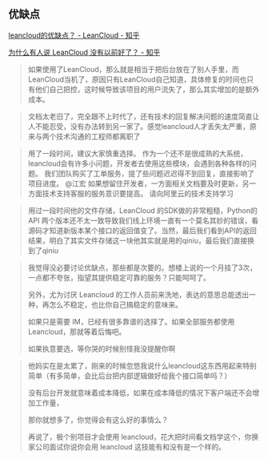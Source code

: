 ## 优缺点

[leancloud的优缺点？ - LeanCloud - 知乎](https://www.zhihu.com/question/34808784)

[为什么有人说 LeanCloud 没有以前好了？ - 知乎](https://www.zhihu.com/question/30933125)

> 如果使用了LeanCloud，那么就是相当于把后台放在了别人手里，而LeanCloud当机了，原因只有LeanCloud自己知道，具体修复的时间也只有他们自己把控，这时候导致该项目的用户流失了，那么其实增加的是额外成本。

> 文档太老旧了，完全跟不上时代了，还有技术的回复解决问题的速度简直让人不能忍受，没有办法转到另一家了。感觉leancloud人才丢失太严重，原来与两个技术沟通的工程师都离职了

> 用了一段时间，建议大家慎重选择。 作为一个还不是很成熟的大系统，leancloud会有许多小问题，开发者去使用这些模块，会遇到各种各样的问题。 我们团队购买了工单服务，提了些问题迟迟得不到回复，直接影响了项目进度。 @江宏 如果想留住开发者，一方面相关文档要及时更新，另一方面技术支持客服的服务意识要提高。 请向阿里云的技术支持学习

> 用过一段时间他的文件存储，LeanCloud 的SDK做的非常粗糙，Python的API 两个版本还不太一致导致我们线上环境一直有一个莫名其妙的错误，看源码才知道新版本某个接口的返回值变了。当然，最后我们看到API的返回结果，明白了其实文件存储这一块他其实就是用的qiniu，最后我们直接换到了qiniu

> 我觉得没必要讨论优缺点，那些都是次要的。想楼上说的一个月挂了3次，一点都不夸张，指望其提供稳定可靠的服务？只能呵呵了。
>
> 另外，尤为讨厌 Leancloud 的工作人员前来洗地，表达的意思总能透出一种，再怎么不稳定，也比你自己搞稳定的意味来。
>
> 如果只是需要 IM，已经有很多靠谱的选择了。如果全部服务都使用 Leancloud，那就等着后悔吧。
>
> 如果执意要选，等你哭的时候别怪我没提醒你啊



> 他妈实在是太累了，刚来的时候忽悠我说什么leancloud这东西用起来特别简单（有多简单，会比后台把内部逻辑做好给我个接口简单吗？）
>
> 没有后台开发就意味着成本降低，如果在成本降低的情况下客户端还不会增加工作量，
>
> 那你就想多了，你觉得会有这么好的事情么？
>
> 再说了，极个别项目才会使用 leancloud，花大把时间看文档学这个，你换家公司面试你说你会用 leancloud 这技能有和没有是一个样的。